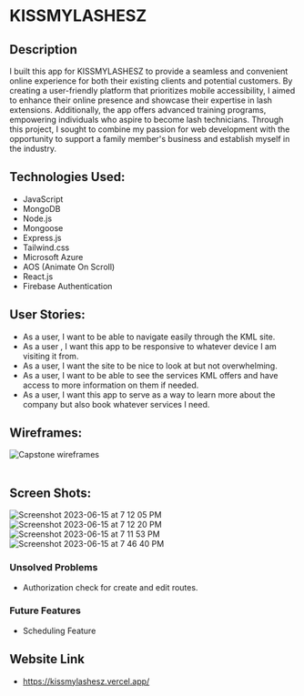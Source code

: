 # KISSMYLASHESZ
## Description
I built this app for KISSMYLASHESZ to provide a seamless and convenient online experience for both their existing clients and potential customers. By creating a user-friendly platform that prioritizes mobile accessibility, I aimed to enhance their online presence and showcase their expertise in lash extensions. Additionally, the app offers advanced training programs, empowering individuals who aspire to become lash technicians. Through this project, I sought to combine my passion for web development with the opportunity to support a family member's business and establish myself in the industry.

## Technologies Used: 
* JavaScript
* MongoDB
* Node.js
* Mongoose
* Express.js
* Tailwind.css
* Microsoft Azure
* AOS (Animate On Scroll)
* React.js
* Firebase Authentication
  
## User Stories: 
* As a user, I want to be able to navigate easily through the KML site.
* As a user , I want this app to be responsive to whatever device I am visiting it from.
* As a user, I want the site to be nice to look at but not overwhelming.
* As a user, I want to be able to see the services KML offers and have access to more information on them if needed.
* As a user, I want this app to serve as a way to learn more about the company but also book whatever services I need.

## Wireframes:
![Capstone wireframes](https://github.com/joselinecedano/frontendkml/assets/118120312/1fc8f89a-8a75-49dc-847a-08fbddf11c9b)
<br></br>
## Screen Shots:
![Screenshot 2023-06-15 at 7 12 05 PM](https://github.com/joselinecedano/frontendkml/assets/118120312/cd53fadb-6b4b-431b-b301-2936471fd5fb)
![Screenshot 2023-06-15 at 7 12 20 PM](https://github.com/joselinecedano/frontendkml/assets/118120312/5ece2320-8125-43cd-8cf9-67d25dc297bd)
![Screenshot 2023-06-15 at 7 11 53 PM](https://github.com/joselinecedano/frontendkml/assets/118120312/4612882a-7ab4-4f4f-887d-d0dddfdde2d7)
![Screenshot 2023-06-15 at 7 46 40 PM](https://github.com/joselinecedano/frontendkml/assets/118120312/7e437a5f-197f-4ce7-831f-b45489782c10)

### Unsolved Problems
* Authorization check for create and edit routes.

### Future Features
* Scheduling Feature

## Website Link
* https://kissmylashesz.vercel.app/
